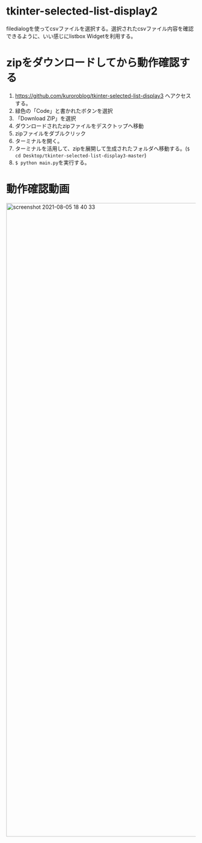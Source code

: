 # tkinter-selected-list-display2
filedialogを使ってcsvファイルを選択する。選択されたcsvファイル内容を確認できるように、いい感じにlistbox Widgetを利用する。

# zipをダウンロードしてから動作確認する
1. https://github.com/kuroroblog/tkinter-selected-list-display3 へアクセスする。
2. 緑色の「Code」と書かれたボタンを選択
3. 「Download ZIP」を選択
4. ダウンロードされたzipファイルをデスクトップへ移動
5. zipファイルをダブルクリック
6. ターミナルを開く。
7. ターミナルを活用して、zipを展開して生成されたフォルダへ移動する。(`$ cd Desktop/tkinter-selected-list-display3-master`)
8. `$ python main.py`を実行する。

# 動作確認動画
<img width="1680" alt="screenshot 2021-08-05 18 40 33" src="https://user-images.githubusercontent.com/23373288/128329035-a3da3210-8176-4538-86d2-488f7d241d80.png">
